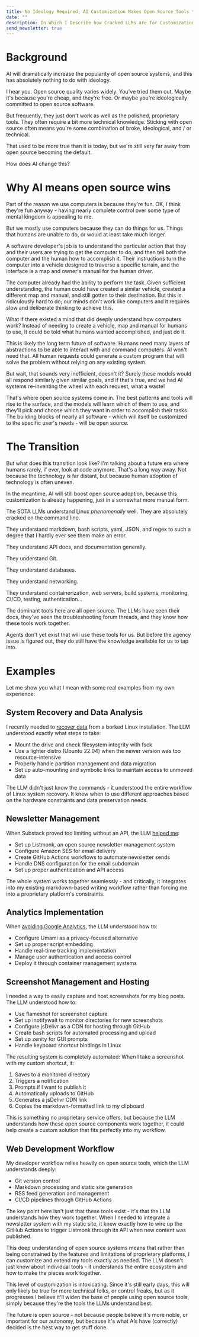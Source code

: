 ```yaml
---
title: No Ideology Required; AI Customization Makes Open Source Tools the Obvious Choice
date: ""
description: In Which I Describe how Cracked LLMs are for Customization
send_newsletter: true
---
```

# Background

AI will dramatically increase the popularity of open source systems, and this has absolutely nothing to do with ideology.

I hear you. Open source quality varies widely. You've tried them out. Maybe it's because you're cheap, and they're free. Or maybe you're ideologically committed to open source software.

But frequently, they just don't work as well as the polished, proprietary tools. They often require a bit more technical knowledge. Sticking with open source often means you're some combination of broke, ideological, and / or technical.

That used to be more true than it is today, but we're still very far away from open source becoming the default.

How does AI change this?

# Why AI means open source wins

Part of the reason we use computers is because they're fun. OK, _I_ think they're fun anyway - having nearly complete control over some type of mental kingdom is appealing to me.

But we mostly use computers because they can do things for us. Things that humans are unable to do, or would at least take much longer.

A software developer's job is to understand the particular action that they and their users are trying to get the computer to do, and then tell both the computer and the human how to accomplish it. Their instructions turn the computer into a vehicle designed to traverse a specific terrain, and the interface is a map and owner's manual for the human driver.

The computer already had the ability to perform the task. Given sufficient understanding, the human could have created a similar vehicle, created a different map and manual, and still gotten to their destination. But this is ridiculously hard to do; our minds don't work like computers and it requires slow and deliberate thinking to achieve this.

What if there existed a mind that did deeply understand how computers work? Instead of needing to create a vehicle, map and manual for humans to use, it could be told what humans wanted accomplished, and just do it.

This is likely the long term future of software. Humans need many layers of abstractions to be able to interact with and command computers. AI won't need that. All human requests could generate a custom program that will solve the problem without relying on any existing system.

But wait, that sounds very inefficient, doesn't it? Surely these models would all respond similarly given similar goals, and if that's true, and we had AI systems re-inventing the wheel with each request, what a waste!

That's where open source systems come in. The best patterns and tools will rise to the surface, and the models will learn which of them to use, and they'll pick and choose which they want in order to accomplish their tasks. The building blocks of nearly all software - which will itself be customized to the specific user's needs - will be open source.

# The Transition

But what does this transition look like? I'm talking about a future era where humans rarely, if ever, look at code anymore. That's a long way away. Not because the technology is far distant, but because human adoption of technology is often uneven.

In the meantime, AI will still boost open source adoption, because this customization is already happening, just in a somewhat more manual form.

The SOTA LLMs understand Linux *phenomenally* well. They are absolutely cracked on the command line.

They understand markdown, bash scripts, yaml, JSON, and regex to such a degree that I hardly ever see them make an error.

They understand API docs, and documentation generally.

They understand Git.

They understand databases.

They understand networking.

They understand containerization, web servers, build systems, monitoring, CI/CD, testing, authentication...

The dominant tools here are all open source. The LLMs have seen their docs, they've seen the troubleshooting forum threads, and they know how these tools work together.

Agents don't yet exist that will use these tools for us. But before the agency issue is figured out, they do still have the knowledge available for us to tap into.

# Examples

Let me show you what I mean with some real examples from my own experience:

## System Recovery and Data Analysis

I recently needed to [recover data](https://sampatt.com/blog/2025-02-17-table-tennis-hard-drive) from a borked Linux installation. The LLM understood exactly what steps to take:

- Mount the drive and check filesystem integrity with fsck
- Use a lighter distro (Ubuntu 22.04) when the newer version was too resource-intensive
- Properly handle partition management and data migration
- Set up auto-mounting and symbolic links to maintain access to unmoved data

The LLM didn't just know the commands - it understood the entire workflow of Linux system recovery. It knew when to use different approaches based on the hardware constraints and data preservation needs.

## Newsletter Management

When Substack proved too limiting without an API, the LLM [helped me](https://sampatt.com/blog/2025-02-18-Listmonk):

- Set up Listmonk, an open source newsletter management system
- Configure Amazon SES for email delivery
- Create GitHub Actions workflows to automate newsletter sends
- Handle DNS configuration for the email subdomain
- Set up proper authentication and API access

The whole system works together seamlessly - and critically, it integrates into my existing markdown-based writing workflow rather than forcing me into a proprietary platform's constraints.

## Analytics Implementation

When [avoiding Google Analytics](https://sampatt.com/blog/2025-02-19-Umami), the LLM understood how to:

- Configure Umami as a privacy-focused alternative
- Set up proper script embedding
- Handle real-time tracking implementation
- Manage user authentication and access control
- Deploy it through container management systems

## Screenshot Management and Hosting

I needed a way to easily capture and host screenshots for my blog posts. The LLM understood how to:

- Use flameshot for screenshot capture
- Set up inotifywait to monitor directories for new screenshots
- Configure jsDelivr as a CDN for hosting through GitHub
- Create bash scripts for automated processing and upload
- Set up zenity for GUI prompts
- Handle keyboard shortcut bindings in Linux

The resulting system is completely automated: When I take a screenshot with my custom shortcut, it:

1. Saves to a monitored directory
2. Triggers a notification
3. Prompts if I want to publish it
4. Automatically uploads to GitHub
5. Generates a jsDelivr CDN link
6. Copies the markdown-formatted link to my clipboard

This is something no proprietary service offers, but because the LLM understands how these open source components work together, it could help create a custom solution that fits perfectly into my workflow.

## Web Development Workflow

My developer workflow relies heavily on open source tools, which the LLM understands deeply:

- Git version control
- Markdown processing and static site generation
- RSS feed generation and management
- CI/CD pipelines through GitHub Actions

The key point here isn't just that these tools exist - it's that the LLM understands how they work together. When I needed to integrate a newsletter system with my static site, it knew exactly how to wire up the GitHub Actions to trigger Listmonk through its API when new content was published.

This deep understanding of open source systems means that rather than being constrained by the features and limitations of proprietary platforms, I can customize and extend my tools exactly as needed. The LLM doesn't just know about individual tools - it understands the entire ecosystem and how to make the pieces work together.

This level of customization is intoxicating. Since it's still early days, this will only likely be true for more technical folks, or control freaks, but as it progresses I believe it'll widen the base of people using open source tools, simply because they're the tools the LLMs understand best.

The future is open source - not because people believe it's more noble, or important for our autonomy, but because it's what AIs have (correctly) decided is the best way to get stuff done.